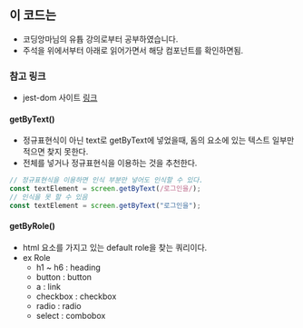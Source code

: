 ## 이 코드는

- 코딩앙마님의 유튭 강의로부터 공부하였습니다.
- 주석을 위에서부터 아래로 읽어가면서 해당 컴포넌트를 확인하면됨.

### 참고 링크

- jest-dom 사이트 [링크](https://github.com/testing-library/jest-dom)

#### getByText()

- 정규표현식이 아닌 text로 getByText에 넣었을때, 돔의 요소에 있는 텍스트 일부만 적으면 찾지 못한다.
- 전체를 넣거나 정규표현식을 이용하는 것을 추천한다.

```javascript
// 정규표현식을 이용하면 인식 부분만 넣어도 인식할 수 있다.
const textElement = screen.getByText(/로그인을/);
// 인식을 못 할 수 있음
const textElement = screen.getByText("로그인을");
```

#### getByRole()

- html 요소를 가지고 있는 default role을 찾는 쿼리이다.
- ex Role
  - h1 ~ h6 : heading
  - button : button
  - a : link
  - checkbox : checkbox
  - radio : radio
  - select : combobox
